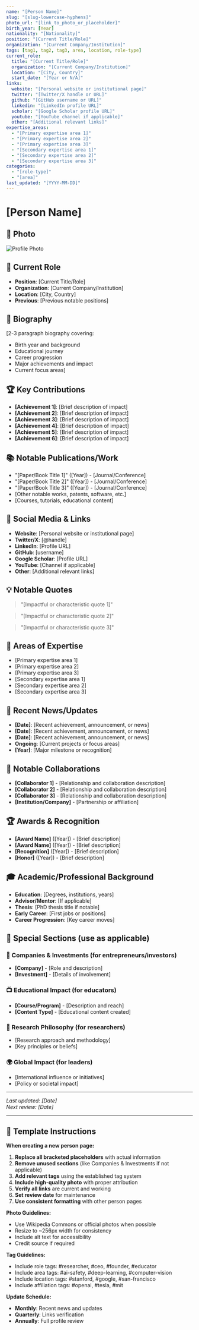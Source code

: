 ```yaml
---
name: "[Person Name]"
slug: "[slug-lowercase-hyphens]"
photo_url: "[link_to_photo_or_placeholder]"
birth_year: [Year]
nationality: "[Nationality]"
position: "[Current Title/Role]"
organization: "[Current Company/Institution]"
tags: [tag1, tag2, tag3, area, location, role-type]
current_role:
  title: "[Current Title/Role]"
  organization: "[Current Company/Institution]"
  location: "[City, Country]"
  start_date: "[Year or N/A]"
links:
  website: "[Personal website or institutional page]"
  twitter: "[Twitter/X handle or URL]"
  github: "[GitHub username or URL]"
  linkedin: "[LinkedIn profile URL]"
  scholar: "[Google Scholar profile URL]"
  youtube: "[YouTube channel if applicable]"
  other: "[Additional relevant links]"
expertise_areas:
  - "[Primary expertise area 1]"
  - "[Primary expertise area 2]"
  - "[Primary expertise area 3]"
  - "[Secondary expertise area 1]"
  - "[Secondary expertise area 2]"
  - "[Secondary expertise area 3]"
categories:
  - "[role-type]"
  - "[area]"
last_updated: "[YYYY-MM-DD]"
---
```


# [Person Name]

## 📸 Photo

![Profile Photo](link_to_photo_or_placeholder)

## 🎯 Current Role

- **Position**: [Current Title/Role]
- **Organization**: [Current Company/Institution]
- **Location**: [City, Country]
- **Previous**: [Previous notable positions]

## 📖 Biography

[2-3 paragraph biography covering:

- Birth year and background
- Educational journey
- Career progression
- Major achievements and impact
- Current focus areas]

## 🏆 Key Contributions

- **[Achievement 1]**: [Brief description of impact]
- **[Achievement 2]**: [Brief description of impact]
- **[Achievement 3]**: [Brief description of impact]
- **[Achievement 4]**: [Brief description of impact]
- **[Achievement 5]**: [Brief description of impact]
- **[Achievement 6]**: [Brief description of impact]

## 📚 Notable Publications/Work

- "[Paper/Book Title 1]" ([Year]) - [Journal/Conference]
- "[Paper/Book Title 2]" ([Year]) - [Journal/Conference]
- "[Paper/Book Title 3]" ([Year]) - [Journal/Conference]
- [Other notable works, patents, software, etc.]
- [Courses, tutorials, educational content]

## 🔗 Social Media & Links

- **Website**: [Personal website or institutional page]
- **Twitter/X**: [@handle]
- **LinkedIn**: [Profile URL]
- **GitHub**: [username]
- **Google Scholar**: [Profile URL]
- **YouTube**: [Channel if applicable]
- **Other**: [Additional relevant links]

## 💡 Notable Quotes

> "[Impactful or characteristic quote 1]"

> "[Impactful or characteristic quote 2]"

> "[Impactful or characteristic quote 3]"

## 🎯 Areas of Expertise

- [Primary expertise area 1]
- [Primary expertise area 2]
- [Primary expertise area 3]
- [Secondary expertise area 1]
- [Secondary expertise area 2]
- [Secondary expertise area 3]

## 📰 Recent News/Updates

- **[Date]**: [Recent achievement, announcement, or news]
- **[Date]**: [Recent achievement, announcement, or news]
- **[Date]**: [Recent achievement, announcement, or news]
- **Ongoing**: [Current projects or focus areas]
- **[Year]**: [Major milestone or recognition]

## 🤝 Notable Collaborations

- **[Collaborator 1]** - [Relationship and collaboration description]
- **[Collaborator 2]** - [Relationship and collaboration description]
- **[Collaborator 3]** - [Relationship and collaboration description]
- **[Institution/Company]** - [Partnership or affiliation]

## 🏆 Awards & Recognition

- **[Award Name]** ([Year]) - [Brief description]
- **[Award Name]** ([Year]) - [Brief description]
- **[Recognition]** ([Year]) - [Brief description]
- **[Honor]** ([Year]) - [Brief description]

## 🎓 Academic/Professional Background

- **Education**: [Degrees, institutions, years]
- **Advisor/Mentor**: [If applicable]
- **Thesis**: [PhD thesis title if notable]
- **Early Career**: [First jobs or positions]
- **Career Progression**: [Key career moves]

## 🌟 Special Sections (use as applicable)

### 🏢 Companies & Investments (for entrepreneurs/investors)

- **[Company]** - [Role and description]
- **[Investment]** - [Details of involvement]

### 📺 Educational Impact (for educators)

- **[Course/Program]** - [Description and reach]
- **[Content Type]** - [Educational content created]

### 🔬 Research Philosophy (for researchers)

- [Research approach and methodology]
- [Key principles or beliefs]

### 🌍 Global Impact (for leaders)

- [International influence or initiatives]
- [Policy or societal impact]

---

_Last updated: [Date]_  
_Next review: [Date]_

---

## 📝 Template Instructions

**When creating a new person page:**

1. **Replace all bracketed placeholders** with actual information
2. **Remove unused sections** (like Companies & Investments if not applicable)
3. **Add relevant tags** using the established tag system
4. **Include high-quality photo** with proper attribution
5. **Verify all links** are current and working
6. **Set review date** for maintenance
7. **Use consistent formatting** with other person pages

**Photo Guidelines:**

- Use Wikipedia Commons or official photos when possible
- Resize to ~256px width for consistency
- Include alt text for accessibility
- Credit source if required

**Tag Guidelines:**

- Include role tags: #researcher, #ceo, #founder, #educator
- Include area tags: #ai-safety, #deep-learning, #computer-vision
- Include location tags: #stanford, #google, #san-francisco
- Include affiliation tags: #openai, #tesla, #mit

**Update Schedule:**

- **Monthly**: Recent news and updates
- **Quarterly**: Links verification
- **Annually**: Full profile review
